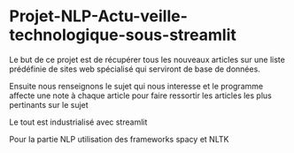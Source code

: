 # Projet-NLP-Actu-veille-technologique-sous-streamlit
Le but de ce projet est de récupérer tous les nouveaux articles sur une liste prédéfinie de sites web spécialisé qui serviront de base de données.

Ensuite nous renseignons le sujet qui nous interesse et le programme affecte une note à chaque article pour faire ressortir les articles les plus pertinants sur le sujet

Le tout est industrialisé avec streamlit

Pour la partie NLP utilisation des frameworks spacy et NLTK
